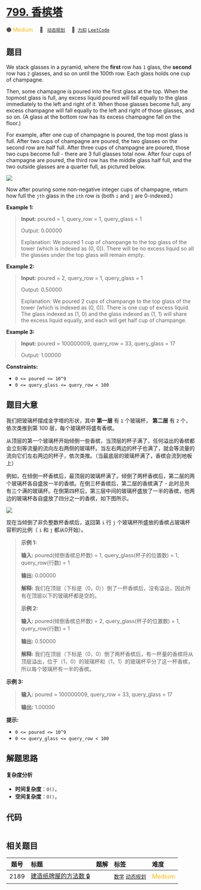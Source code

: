 # [799. 香槟塔](https://2xiao.github.io/leetcode-js/problem/0799.html)

🟠 <font color=#ffb800>Medium</font>&emsp; 🔖&ensp; [`动态规划`](/tag/dynamic-programming.md)&emsp; 🔗&ensp;[`力扣`](https://leetcode.cn/problems/champagne-tower) [`LeetCode`](https://leetcode.com/problems/champagne-tower)

## 题目

We stack glasses in a pyramid, where the **first** row has `1` glass, the
**second** row has `2` glasses, and so on until the 100th row.  Each glass
holds one cup of champagne.

Then, some champagne is poured into the first glass at the top.  When the
topmost glass is full, any excess liquid poured will fall equally to the glass
immediately to the left and right of it.  When those glasses become full, any
excess champagne will fall equally to the left and right of those glasses, and
so on.  (A glass at the bottom row has its excess champagne fall on the
floor.)

For example, after one cup of champagne is poured, the top most glass is full.
After two cups of champagne are poured, the two glasses on the second row are
half full.  After three cups of champagne are poured, those two cups become
full - there are 3 full glasses total now.  After four cups of champagne are
poured, the third row has the middle glass half full, and the two outside
glasses are a quarter full, as pictured below.

![](https://s3-lc-upload.s3.amazonaws.com/uploads/2018/03/09/tower.png)

Now after pouring some non-negative integer cups of champagne, return how full
the `jth` glass in the `ith` row is (both `i` and `j` are 0-indexed.)



**Example 1:**

> 
> 
> 
> 
> 
> **Input:** poured = 1, query_row = 1, query_glass = 1
> 
> Output: 0.00000
> 
> Explanation: We poured 1 cup of champange to the top glass of the tower (which is indexed as (0, 0)). There will be no excess liquid so all the glasses under the top glass will remain empty.

**Example 2:**

> 
> 
> 
> 
> 
> **Input:** poured = 2, query_row = 1, query_glass = 1
> 
> Output: 0.50000
> 
> Explanation: We poured 2 cups of champange to the top glass of the tower (which is indexed as (0, 0)). There is one cup of excess liquid. The glass indexed as (1, 0) and the glass indexed as (1, 1) will share the excess liquid equally, and each will get half cup of champange.

**Example 3:**

> 
> 
> 
> 
> 
> **Input:** poured = 100000009, query_row = 33, query_glass = 17
> 
> Output: 1.00000

**Constraints:**

  * `0 <= poured <= 10^9`
  * `0 <= query_glass <= query_row < 100`


## 题目大意

我们把玻璃杯摆成金字塔的形状，其中 **第一层**  有 `1` 个玻璃杯， **第二层**  有 `2` 个，依次类推到第 100
层，每个玻璃杯将盛有香槟。

从顶层的第一个玻璃杯开始倾倒一些香槟，当顶层的杯子满了，任何溢出的香槟都会立刻等流量的流向左右两侧的玻璃杯。当左右两边的杯子也满了，就会等流量的流向它们左右两边的杯子，依次类推。（当最底层的玻璃杯满了，香槟会流到地板上）

例如，在倾倒一杯香槟后，最顶层的玻璃杯满了。倾倒了两杯香槟后，第二层的两个玻璃杯各自盛放一半的香槟。在倒三杯香槟后，第二层的香槟满了 -
此时总共有三个满的玻璃杯。在倒第四杯后，第三层中间的玻璃杯盛放了一半的香槟，他两边的玻璃杯各自盛放了四分之一的香槟，如下图所示。

![](https://s3-lc-upload.s3.amazonaws.com/uploads/2018/03/09/tower.png)

现在当倾倒了非负整数杯香槟后，返回第 `i` 行 `j` 个玻璃杯所盛放的香槟占玻璃杯容积的比例（ `i` 和 `j` 都从0开始）。



> 
> 
> 
> 
> 
> **示例 1:**
> 
> **输入:** poured(倾倒香槟总杯数) = 1, query_glass(杯子的位置数) = 1, query_row(行数) = 1
> 
> **输出:** 0.00000
> 
> **解释:** 我们在顶层（下标是（0，0））倒了一杯香槟后，没有溢出，因此所有在顶层以下的玻璃杯都是空的。
> 
> 
> 
> **示例 2:**
> 
> **输入:** poured(倾倒香槟总杯数) = 2, query_glass(杯子的位置数) = 1, query_row(行数) = 1
> 
> **输出:** 0.50000
> 
> **解释:** 我们在顶层（下标是（0，0）倒了两杯香槟后，有一杯量的香槟将从顶层溢出，位于（1，0）的玻璃杯和（1，1）的玻璃杯平分了这一杯香槟，所以每个玻璃杯有一半的香槟。
> 
> 

**示例 3:**

> 
> 
> 
> 
> 
> **输入:** poured = 100000009, query_row = 33, query_glass = 17
> 
> **输出:** 1.00000
> 
> 



**提示:**

  * `0 <= poured <= 10^9`
  * `0 <= query_glass <= query_row < 100`


## 解题思路

#### 复杂度分析

- **时间复杂度**：`O()`，
- **空间复杂度**：`O()`，

## 代码

```javascript

```

## 相关题目

<!-- prettier-ignore -->
| 题号 | 标题 | 题解 | 标签 | 难度 |
| :------: | :------ | :------: | :------ | :------ |
| 2189 | [建造纸牌屋的方法数 🔒](https://leetcode.com/problems/number-of-ways-to-build-house-of-cards) |  |  [`数学`](/tag/math.md) [`动态规划`](/tag/dynamic-programming.md) | <font color=#ffb800>Medium</font> |
